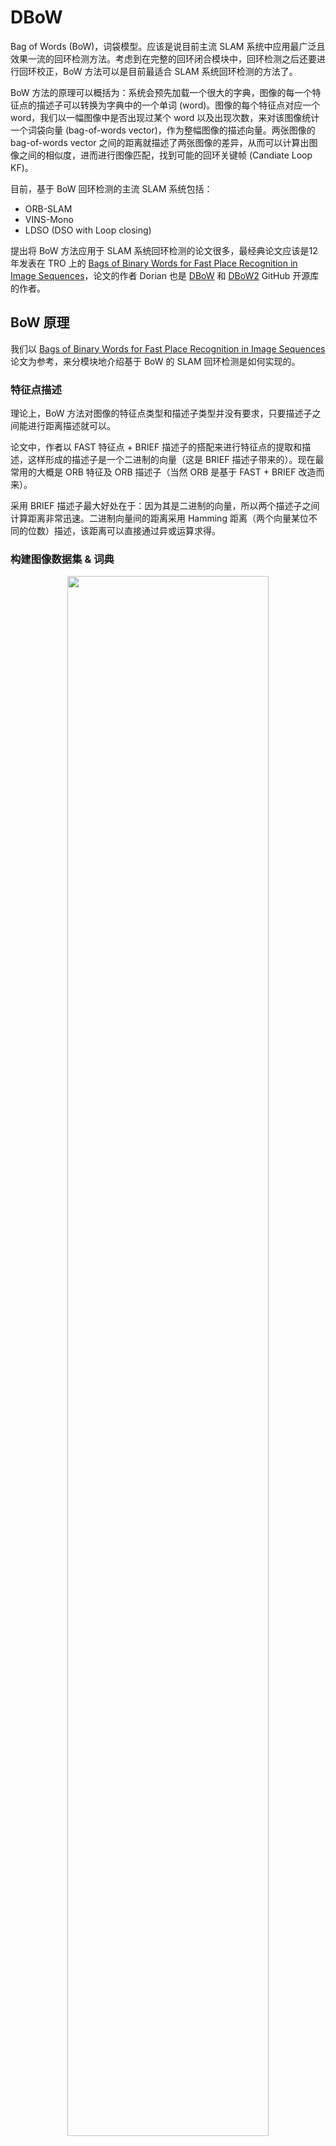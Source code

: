 

# DBoW

Bag of Words (BoW)，词袋模型。应该是说目前主流 SLAM 系统中应用最广泛且效果一流的回环检测方法。考虑到在完整的回环闭合模块中，回环检测之后还要进行回环校正，BoW 方法可以是目前最适合 SLAM 系统回环检测的方法了。

BoW 方法的原理可以概括为：系统会预先加载一个很大的字典，图像的每一个特征点的描述子可以转换为字典中的一个单词 (word)。图像的每个特征点对应一个 word，我们以一幅图像中是否出现过某个 word 以及出现次数，来对该图像统计一个词袋向量 (bag-of-words vector)，作为整幅图像的描述向量。两张图像的 bag-of-words vector 之间的距离就描述了两张图像的差异，从而可以计算出图像之间的相似度，进而进行图像匹配，找到可能的回环关键帧 (Candiate Loop KF)。

目前，基于 BoW 回环检测的主流 SLAM 系统包括：
* ORB-SLAM
* VINS-Mono
* LDSO (DSO with Loop closing)

提出将 BoW 方法应用于 SLAM 系统回环检测的论文很多，最经典论文应该是12年发表在 TRO 上的 [Bags of Binary Words for Fast Place Recognition in Image Sequences](https://ieeexplore.ieee.org/abstract/document/6202705)，论文的作者 Dorian 也是 [DBoW](https://github.com/dorian3d/DBow) 和 [DBoW2](https://github.com/dorian3d/DBoW2) GitHub 开源库的作者。

## BoW 原理

我们以 [Bags of Binary Words for Fast Place Recognition in Image Sequences](https://ieeexplore.ieee.org/abstract/document/6202705) 论文为参考，来分模块地介绍基于 BoW 的 SLAM 回环检测是如何实现的。

### 特征点描述

理论上，BoW 方法对图像的特征点类型和描述子类型并没有要求，只要描述子之间能进行距离描述就可以。

论文中，作者以 FAST 特征点 + BRIEF 描述子的搭配来进行特征点的提取和描述，这样形成的描述子是一个二进制的向量（这是 BRIEF 描述子带来的）。现在最常用的大概是 ORB 特征及 ORB 描述子（当然 ORB 是基于 FAST + BRIEF 改造而来）。

采用 BRIEF 描述子最大好处在于：因为其是二进制的向量，所以两个描述子之间计算距离非常迅速。二进制向量间的距离采用 Hamming 距离（两个向量某位不同的位数）描述，该距离可以直接通过异或运算求得。

### 构建图像数据集 & 词典

<div align=center><img src="../pics/BoW_vocabulary_tree.png" width = "80%" /></div>

上图展示了图像数据集和词典的示意图，其采用了几种方法（结构）来提高计算速度。

#### vocabulary tree

词典由一个 vocabulary tree 构成，该树的每个叶节点代表一个 word，其构建构成如下：
1. 从一个离线的很大的图像数据集中，提取很多很多很多特征点和相应的描述子
2. 对这些描述子聚类成 $k_w$ 个类（使用 k-means++ 聚类法），这 $k_w$ 个类就是 vocabulary tree 的根节点下一层的 $k_w$ 个节点。
3. 每一个类，再进行同样的聚类。每个类再细分出  $k_w$ 个子类
4. 以此类推，共进行 $L_w$ 次
5. 得到最终的 vocabulary tree，每个叶节点代表一个 word


这样最终，就形成了如图所示的一个树，该树有 $k_w + 1$ 层，共有 $k_w^{L_w}$ 个叶节点，也就是总共存储了 $k_w^{L_w}$ 个 words。采用树的结构的原因是：因为 word 会特别特别多，在寻找某特征对应的 word 时，如果是线性查询，则时间复杂度为 $O(n)$。若用这种树结构，则只需 $O(\log_{k_m}n)$。

另外，为了更好地计算图像相似度，所以给每个 word 赋予一个不同的权重。例如如果一个 word 特别经常出现，在每个图像中都出现，那么它对于计算相似度的贡献就很小，应该给一个很小的权重。权重的具体计算方法为 TF-IDF (Term Frequency-Inverse Document Frequency) ([参考文献](https://ieeexplore.ieee.org/abstract/document/1238663)): 

其中 IDF 部分（某word 在字典中出现的频率越低，则分类图像时区分度越高）：

$$\mathrm{IDF}_{i}=\log \frac{n}{n_{i}}$$

其中 $n$ 为数据集的总特征数量，$n_i$ 为 word $w_i$ 对应的特征的数量。

TF 部分（某 word 在一个图像中经常出现，它的区分度就高）：

$$\mathrm{TF}_{i}=\frac{n_{i}}{n}$$

其中 $n_i$ 为该图像中 word $w_i$ 出现的次数， $n$ 为该图像一共出现的 word 次数（等于特征点数）

而一个 word $w_i$ 在某图片中的权重 $\eta_{i}$ 即为：

$$\eta_{i}=\mathrm{TF}_{i} \times \mathrm{IDF}_{i}$$

所以一张图像 $I_t$ 的 bag-of-words vector $v_t$ 为：

$$\boldsymbol{v}_t = \left\{\eta_{1}, \eta_{2}, ... ,  \eta_{N}\right\}$$ 

其中 $N$ 为词典中的所有 word 类数。

计算两张图像的 bag-of-words vector 的距离的方法可以使用 $L_1$ 范数形式：

$$ s\left(\mathbf{v}_{1}, \mathbf{v}_{2}\right)=1-\frac{1}{2}\left|\frac{\mathbf{v}_{1}}{\left|\mathbf{v}_{1}\right|}-\frac{\mathbf{v}_{2}}{\left|\mathbf{v}_{2}\right|}\right| $$










